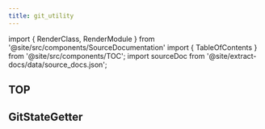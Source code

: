 ```yaml
---
title: git_utility
---
```


import { RenderClass, RenderModule } from '@site/src/components/SourceDocumentation'
import { TableOfContents } from '@site/src/components/TOC';
import sourceDoc from '@site/extract-docs/data/source_docs.json';

## TOP

<RenderModule data={sourceDoc} moduleFullName="bamboost.common.git_utility" />

## GitStateGetter

<RenderClass data={sourceDoc} classFullName="bamboost.common.git_utility.GitStateGetter" />

<TableOfContents />
